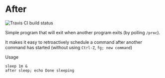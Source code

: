 After
=====

![Travis CI build status](https://api.travis-ci.org/bneijt/after.svg)

Simple program that will exit when another program exits (by polling `/proc`).

It makes it easy to retroactively schedule a command after another command
has started (without using `Ctrl-Z`, `fg; new command`)


Usage

    sleep 1m &
    after sleep; echo Done sleeping
